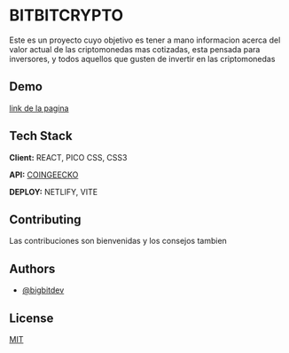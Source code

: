 
# BITBITCRYPTO

Este es un proyecto cuyo objetivo es tener a mano informacion acerca del valor actual de las criptomonedas mas cotizadas, esta pensada para inversores, y todos aquellos que gusten de invertir en las criptomonedas


## Demo

[link de la pagina]("https://bitbitcrypto.netlify.app/")


## Tech Stack

**Client:** REACT, PICO CSS, CSS3

**API:** [COINGEECKO]("https://www.coingecko.com/es/api")

**DEPLOY:** NETLIFY, VITE



## Contributing

Las contribuciones son bienvenidas y los consejos tambien


## Authors

- [@bigbitdev](https://www.github.com/bigbitdev)


## License

[MIT](https://choosealicense.com/licenses/mit/)

